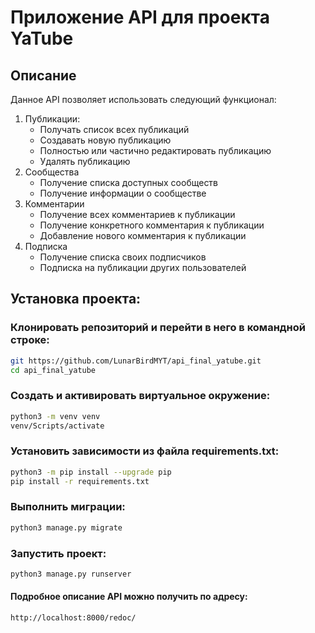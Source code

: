# Приложение API для проекта YaTube

## Описание
Данное API позволяет использовать следующий функционал:
1. Публикации: 
   - Получать список всех публикаций
   - Создавать новую публикацию
   - Полностью или частично редактировать публикацию
   - Удалять публикацию
2. Сообщества
   - Получение списка доступных сообществ
   - Получение информации о сообществе
3. Комментарии
   - Получение всех комментариев к публикации
   - Получение конкретного комментария к публикации
   - Добавление нового комментария к публикации
4. Подписка
   - Получение списка своих подписчиков
   - Подписка на публикации других пользователей



## Установка проекта:
### Клонировать репозиторий и перейти в него в командной строке:
```bash
git https://github.com/LunarBirdMYT/api_final_yatube.git
cd api_final_yatube
```

### Cоздать и активировать виртуальное окружение:
```bash
python3 -m venv venv 
venv/Scripts/activate
```

### Установить зависимости из файла requirements.txt:
``` bash
python3 -m pip install --upgrade pip
pip install -r requirements.txt
```

### Выполнить миграции:
```bash
python3 manage.py migrate
```

### Запустить проект:
```bash
python3 manage.py runserver
```


#### Подробное описание API можно получить по адресу:
```
http://localhost:8000/redoc/
```
